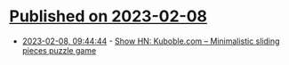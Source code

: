 # [Published on 2023-02-08](index.md)

* [2023-02-08, 09:44:44](https://news.ycombinator.com/item?id=34706098) - [Show HN: Kuboble.com – Minimalistic sliding pieces puzzle game](https://kuboble.com)
